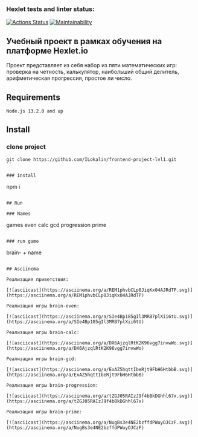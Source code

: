 ### Hexlet tests and linter status:
[![Actions Status](https://github.com/Apdilwibim/frontend-project-44/workflows/hexlet-check/badge.svg)](https://github.com/Apdilwibim/frontend-project-44/actions)
[![Maintainability](https://api.codeclimate.com/v1/badges/e859be657da4909465d7/maintainability)](https://codeclimate.com/github/Apdilwibim/frontend-project-44/maintainability)

## Учебный проект в рамках обучения на платформе Hexlet.io
Проект представляет из себя набор из пяти математических игр: проверка на четность, калькулятор, наибольший общий делитель, арифметическая прогрессия, простое ли число.

## Requirements

```
Node.js 13.2.0 and up
```

## Install 

### clone project

```
git clone https://github.com/ILokalin/frontend-project-lvl1.git
``

### install

```
npm i
```

## Run

### Names
``` 
games
even
calc
gcd
progression
prime
```

### run game

```
brain- + name
```

## Asciinema

Реализация приветствия:

[![asciicast](https://asciinema.org/a/REM1phvbCLp0JiqKx04AJRdTP.svg)](https://asciinema.org/a/REM1phvbCLp0JiqKx04AJRdTP)

Реализация игры brain-even: 

[![asciicast](https://asciinema.org/a/SIe4Bp185gIl3MRB7plXii6tU.svg)](https://asciinema.org/a/SIe4Bp185gIl3MRB7plXii6tU)

Реализация игры brain-calc: 

[![asciicast](https://asciinema.org/a/DX6AjzqlRtK2K96vgg7invwWo.svg)](https://asciinema.org/a/DX6AjzqlRtK2K96vgg7invwWo)

Реализация игры brain-gcd: 

[![asciicast](https://asciinema.org/a/ExAZ5hqttIbeRjt9FbH6HtbbB.svg)](https://asciinema.org/a/ExAZ5hqttIbeRjt9FbH6HtbbB)

Реализация игры brain-progression:

[![asciicast](https://asciinema.org/a/tZGJ05RAIzJ9f4bBkDGhhl67x.svg)](https://asciinema.org/a/tZGJ05RAIzJ9f4bBkDGhhl67x)

Реализация игры brain-prime:

[![asciicast](https://asciinema.org/a/NugBs3e4NE2bzffdPWuyOJCzF.svg)](https://asciinema.org/a/NugBs3e4NE2bzffdPWuyOJCzF)
